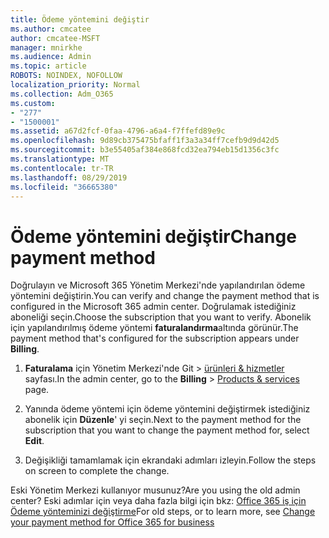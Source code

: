 ```yaml
---
title: Ödeme yöntemini değiştir
ms.author: cmcatee
author: cmcatee-MSFT
manager: mnirkhe
ms.audience: Admin
ms.topic: article
ROBOTS: NOINDEX, NOFOLLOW
localization_priority: Normal
ms.collection: Adm_O365
ms.custom:
- "277"
- "1500001"
ms.assetid: a67d2fcf-0faa-4796-a6a4-f7ffefd89e9c
ms.openlocfilehash: 9d89cb375475bfaff1f3a3a34ff7cefb9d9d42d5
ms.sourcegitcommit: b3e55405af384e868fcd32ea794eb15d1356c3fc
ms.translationtype: MT
ms.contentlocale: tr-TR
ms.lasthandoff: 08/29/2019
ms.locfileid: "36665380"
---
```

# <a name="change-payment-method"></a><span data-ttu-id="2445a-102">Ödeme yöntemini değiştir</span><span class="sxs-lookup"><span data-stu-id="2445a-102">Change payment method</span></span>

<span data-ttu-id="2445a-103">Doğrulayın ve Microsoft 365 Yönetim Merkezi'nde yapılandırılan ödeme yöntemini değiştirin.</span><span class="sxs-lookup"><span data-stu-id="2445a-103">You can verify and change the payment method that is configured in the Microsoft 365 admin center.</span></span> <span data-ttu-id="2445a-104">Doğrulamak istediğiniz aboneliği seçin.</span><span class="sxs-lookup"><span data-stu-id="2445a-104">Choose the subscription that you want to verify.</span></span> <span data-ttu-id="2445a-105">Abonelik için yapılandırılmış ödeme yöntemi **faturalandırma**altında görünür.</span><span class="sxs-lookup"><span data-stu-id="2445a-105">The payment method that's configured for the subscription appears under **Billing**.</span></span> 
  
1. <span data-ttu-id="2445a-106">**Faturalama** için Yönetim Merkezi'nde Git \> [ürünleri & hizmetler](https://go.microsoft.com/fwlink/p/?linkid=842054) sayfası.</span><span class="sxs-lookup"><span data-stu-id="2445a-106">In the admin center, go to the **Billing** \> [Products & services](https://go.microsoft.com/fwlink/p/?linkid=842054) page.</span></span>

2. <span data-ttu-id="2445a-107">Yanında ödeme yöntemi için ödeme yöntemini değiştirmek istediğiniz abonelik için **Düzenle**' yi seçin.</span><span class="sxs-lookup"><span data-stu-id="2445a-107">Next to the payment method for the subscription that you want to change the payment method for, select **Edit**.</span></span>

3. <span data-ttu-id="2445a-108">Değişikliği tamamlamak için ekrandaki adımları izleyin.</span><span class="sxs-lookup"><span data-stu-id="2445a-108">Follow the steps on screen to complete the change.</span></span>

<span data-ttu-id="2445a-109">Eski Yönetim Merkezi kullanıyor musunuz?</span><span class="sxs-lookup"><span data-stu-id="2445a-109">Are you using the old admin center?</span></span> <span data-ttu-id="2445a-110">Eski adımlar için veya daha fazla bilgi için bkz: [Office 365 iş için Ödeme yönteminizi değiştirme](https://docs.microsoft.com/office365/admin/subscriptions-and-billing/change-payment-method)</span><span class="sxs-lookup"><span data-stu-id="2445a-110">For old steps, or to learn more, see  [Change your payment method for Office 365 for business](https://docs.microsoft.com/office365/admin/subscriptions-and-billing/change-payment-method)</span></span>